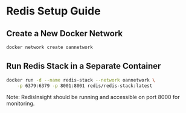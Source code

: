 
# Redis Setup Guide

##  Create a New Docker Network

```bash
docker network create oannetwork
```

##  Run Redis Stack in a Separate Container

```bash
docker run -d --name redis-stack --network oannetwork \
    -p 6379:6379 -p 8001:8001 redis/redis-stack:latest
```

Note: RedisInsight should be running and accessible on port 8000 for monitoring.
